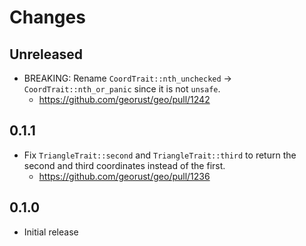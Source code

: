 # Changes

## Unreleased

- BREAKING: Rename `CoordTrait::nth_unchecked` -> `CoordTrait::nth_or_panic` since it is not `unsafe`.
  - <https://github.com/georust/geo/pull/1242>

## 0.1.1

- Fix `TriangleTrait::second` and `TriangleTrait::third` to return the second and third coordinates instead of the first.
  - <https://github.com/georust/geo/pull/1236>

## 0.1.0

- Initial release
